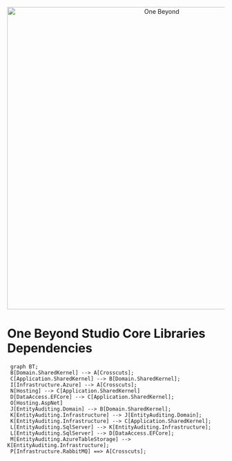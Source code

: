 <p align="center">
  <a href="https://one-beyond.com">
    <img src="Logo.png" width="700" alt="One Beyond" />
  </a>
</p>

# One Beyond Studio Core Libraries Dependencies

```mermaid
 graph BT;
 B[Domain.SharedKernel] --> A[Crosscuts];
 C[Application.SharedKernel] --> B[Domain.SharedKernel];
 I[Infrastructure.Azure] --> A[Crosscuts];
 N[Hosting] --> C[Application.SharedKernel]
 D[DataAccess.EFCore] --> C[Application.SharedKernel];
 O[Hosting.AspNet]
 J[EntityAuditing.Domain] --> B[Domain.SharedKernel];
 K[EntityAuditing.Infrastructure] --> J[EntityAuditing.Domain];
 K[EntityAuditing.Infrastructure] --> C[Application.SharedKernel];
 L[EntityAuditing.SqlServer] --> K[EntityAuditing.Infrastructure];
 L[EntityAuditing.SqlServer] --> D[DataAccess.EFCore];
 M[EntityAuditing.AzureTableStorage] --> K[EntityAuditing.Infrastructure];
 P[Infrastructure.RabbitMQ] ==> A[Crosscuts];
```
